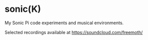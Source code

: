 # sonic(K)
My Sonic Pi code experiments and musical environments.

Selected recordings available at https://soundcloud.com/freemoth/
